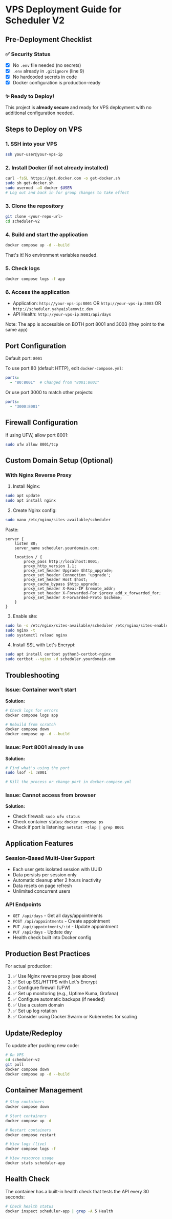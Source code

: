 # VPS Deployment Guide for Scheduler V2

## Pre-Deployment Checklist

### ✅ Security Status
- [x] No `.env` file needed (no secrets)
- [x] `.env` already in `.gitignore` (line 9)
- [x] No hardcoded secrets in code
- [x] Docker configuration is production-ready

### ✨ Ready to Deploy!
This project is **already secure** and ready for VPS deployment with no additional configuration needed.

## Steps to Deploy on VPS

### 1. SSH into your VPS
```bash
ssh your-user@your-vps-ip
```

### 2. Install Docker (if not already installed)
```bash
curl -fsSL https://get.docker.com -o get-docker.sh
sudo sh get-docker.sh
sudo usermod -aG docker $USER
# Log out and back in for group changes to take effect
```

### 3. Clone the repository
```bash
git clone <your-repo-url>
cd scheduler-v2
```

### 4. Build and start the application
```bash
docker compose up -d --build
```

That's it! No environment variables needed.

### 5. Check logs
```bash
docker compose logs -f app
```

### 6. Access the application
- Application: `http://your-vps-ip:8001` OR `http://your-vps-ip:3003` OR `http://scheduler.yahyaislamovic.dev`
- API Health: `http://your-vps-ip:8001/api/days`

Note: The app is accessible on BOTH port 8001 and 3003 (they point to the same app)

## Port Configuration

Default port: `8001`

To use port 80 (default HTTP), edit `docker-compose.yml`:
```yaml
ports:
  - "80:8001"  # Changed from "8001:8001"
```

Or use port 3000 to match other projects:
```yaml
ports:
  - "3000:8001"
```

## Firewall Configuration

If using UFW, allow port 8001:
```bash
sudo ufw allow 8001/tcp
```

## Custom Domain Setup (Optional)

### With Nginx Reverse Proxy

1. Install Nginx:
```bash
sudo apt update
sudo apt install nginx
```

2. Create Nginx config:
```bash
sudo nano /etc/nginx/sites-available/scheduler
```

Paste:
```nginx
server {
    listen 80;
    server_name scheduler.yourdomain.com;
    
    location / {
        proxy_pass http://localhost:8001;
        proxy_http_version 1.1;
        proxy_set_header Upgrade $http_upgrade;
        proxy_set_header Connection 'upgrade';
        proxy_set_header Host $host;
        proxy_cache_bypass $http_upgrade;
        proxy_set_header X-Real-IP $remote_addr;
        proxy_set_header X-Forwarded-For $proxy_add_x_forwarded_for;
        proxy_set_header X-Forwarded-Proto $scheme;
    }
}
```

3. Enable site:
```bash
sudo ln -s /etc/nginx/sites-available/scheduler /etc/nginx/sites-enabled/
sudo nginx -t
sudo systemctl reload nginx
```

4. Install SSL with Let's Encrypt:
```bash
sudo apt install certbot python3-certbot-nginx
sudo certbot --nginx -d scheduler.yourdomain.com
```

## Troubleshooting

### Issue: Container won't start
**Solution:**
```bash
# Check logs for errors
docker compose logs app

# Rebuild from scratch
docker compose down
docker compose up -d --build
```

### Issue: Port 8001 already in use
**Solution:**
```bash
# Find what's using the port
sudo lsof -i :8001

# Kill the process or change port in docker-compose.yml
```

### Issue: Cannot access from browser
**Solution:**
- Check firewall: `sudo ufw status`
- Check container status: `docker compose ps`
- Check if port is listening: `netstat -tlnp | grep 8001`

## Application Features

### Session-Based Multi-User Support
- Each user gets isolated session with UUID
- Data persists per session only
- Automatic cleanup after 2 hours inactivity
- Data resets on page refresh
- Unlimited concurrent users

### API Endpoints
- `GET /api/days` - Get all days/appointments
- `POST /api/appointments` - Create appointment
- `PUT /api/appointments/:id` - Update appointment
- `PUT /api/days` - Update day
- Health check built into Docker config

## Production Best Practices

For actual production:

1. ✅ Use Nginx reverse proxy (see above)
2. ✅ Set up SSL/HTTPS with Let's Encrypt
3. ✅ Configure firewall (UFW)
4. ✅ Set up monitoring (e.g., Uptime Kuma, Grafana)
5. ✅ Configure automatic backups (if needed)
6. ✅ Use a custom domain
7. ✅ Set up log rotation
8. ✅ Consider using Docker Swarm or Kubernetes for scaling

## Update/Redeploy

To update after pushing new code:

```bash
# On VPS
cd scheduler-v2
git pull
docker compose down
docker compose up -d --build
```

## Container Management

```bash
# Stop containers
docker compose down

# Start containers
docker compose up -d

# Restart containers
docker compose restart

# View logs (live)
docker compose logs -f

# View resource usage
docker stats scheduler-app
```

## Health Check

The container has a built-in health check that tests the API every 30 seconds:
```bash
# Check health status
docker inspect scheduler-app | grep -A 5 Health
```
